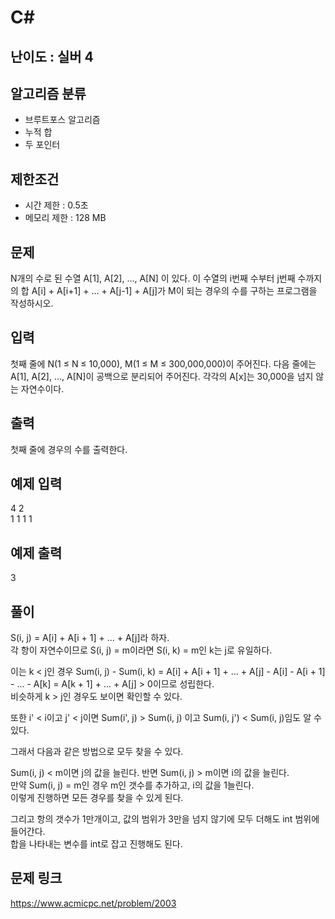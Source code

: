 # C#

## 난이도 : 실버 4

## 알고리즘 분류
  - 브루트포스 알고리즘
  - 누적 합
  - 두 포인터

## 제한조건
  - 시간 제한 : 0.5초
  - 메모리 제한 : 128 MB

## 문제
N개의 수로 된 수열 A[1], A[2], …, A[N] 이 있다. 이 수열의 i번째 수부터 j번째 수까지의 합 A[i] + A[i+1] + … + A[j-1] + A[j]가 M이 되는 경우의 수를 구하는 프로그램을 작성하시오.<br/>


## 입력
첫째 줄에 N(1 ≤ N ≤ 10,000), M(1 ≤ M ≤ 300,000,000)이 주어진다. 다음 줄에는 A[1], A[2], …, A[N]이 공백으로 분리되어 주어진다. 각각의 A[x]는 30,000을 넘지 않는 자연수이다.<br/>


## 출력
첫째 줄에 경우의 수를 출력한다.<br/>


## 예제 입력
4 2<br/>
1 1 1 1<br/>


## 예제 출력
3<br/>


## 풀이
S(i, j) = A[i] + A[i + 1] + ... + A[j]라 하자.<br/>
각 항이 자연수이므로 S(i, j) = m이라면 S(i, k) = m인 k는 j로 유일하다.<br/>


이는 k < j인 경우 Sum(i, j) - Sum(i, k) = A[i] + A[i + 1] + ... + A[j] - A[i] - A[i + 1] - ... - A[k] = A[k + 1] + ... + A[j] > 0이므로 성립한다.<br/>
비슷하게 k > j인 경우도 보이면 확인할 수 있다.<br/>


또한 i' < i이고 j' < j이면 Sum(i', j) > Sum(i, j) 이고 Sum(i, j') < Sum(i, j)임도 알 수 있다.<br/>


그래서 다음과 같은 방법으로 모두 찾을 수 있다.<br/>

Sum(i, j) < m이면 j의 값을 늘린다. 반면 Sum(i, j) > m이면 i의 값을 늘린다.<br/>
만약 Sum(i, j) = m인 경우 m인 갯수를 추가하고, i의 값을 1늘린다.<br/>
이렇게 진행하면 모든 경우를 찾을 수 있게 된다.<br/>


그리고 항의 갯수가 1만개이고, 값의 범위가 3만을 넘지 않기에 모두 더해도 int 범위에 들어간다.<br/>
합을 나타내는 변수를 int로 잡고 진행해도 된다.<br/>


## 문제 링크
https://www.acmicpc.net/problem/2003